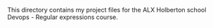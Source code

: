 This directory contains my project files for the ALX Holberton school Devops - Regular expressions course.